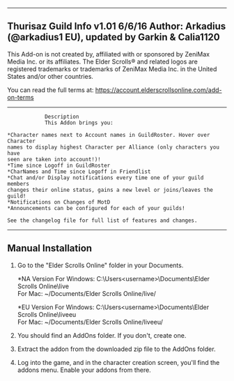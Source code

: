 -------------------------------------------------------------------------------
Thurisaz Guild Info v1.01 6/6/16
Author: Arkadius (@arkadius1 EU), updated by Garkin & Calia1120
-------------------------------------------------------------------------------
This Add-on is not created by, affiliated with or sponsored by ZeniMax Media
Inc. or its affiliates. The Elder Scrolls® and related logos are registered
trademarks or trademarks of ZeniMax Media Inc. in the United States and/or
other countries.

You can read the full terms at:
https://account.elderscrollsonline.com/add-on-terms

-------------------------------------------------------------------------------
				Description
				This Addon brings you:

    *Character names next to Account names in GuildRoster. Hover over Character 
	names to display highest Character per Alliance (only characters you have 
	seen are taken into account!)!
    *Time since Logoff in GuildRoster
    *CharNames and Time since Logoff in Friendlist
    *Chat and/or Display notifications every time one of your guild members 
	changes their online status, gains a new level or joins/leaves the guild!
    *Notifications on Changes of MotD
    *Announcements can be configured for each of your guilds!
	
	See the changelog file for full list of features and changes.

-------------------------------------------------------------------------------
Manual Installation
-------------------------------------------------------------------------------
1. Go to the "Elder Scrolls Online" folder in your Documents.

	*NA Version
For Windows: C:\Users\<username>\Documents\Elder Scrolls Online\live\
For Mac: ~/Documents/Elder Scrolls Online/live/

	*EU Version
For Windows: C:\Users\<username>\Documents\Elder Scrolls Online\liveeu\
For Mac: ~/Documents/Elder Scrolls Online/liveeu/

2. You should find an AddOns folder. If you don't, create one.
3. Extract the addon from the downloaded zip file to the AddOns folder.
4. Log into the game, and in the character creation screen, you'll find
   the addons menu. Enable your addons from there.